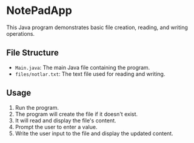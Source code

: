 # NotePadApp

This Java program demonstrates basic file creation, reading, and writing operations.

## File Structure

- `Main.java`: The main Java file containing the program.
- `files/notlar.txt`: The text file used for reading and writing.

## Usage

1. Run the program.
2. The program will create the file if it doesn't exist.
3. It will read and display the file's content.
4. Prompt the user to enter a value.
5. Write the user input to the file and display the updated content.




